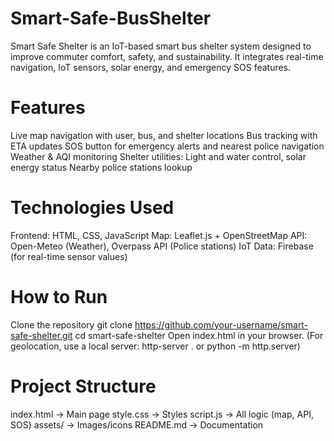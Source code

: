 # Smart-Safe-BusShelter
Smart Safe Shelter is an IoT-based smart bus shelter system designed to improve commuter comfort, safety, and sustainability.
It integrates real-time navigation, IoT sensors, solar energy, and emergency SOS features.

# Features
Live map navigation with user, bus, and shelter locations
Bus tracking with ETA updates
SOS button for emergency alerts and nearest police navigation
Weather & AQI monitoring
Shelter utilities: Light and water control, solar energy status
Nearby police stations lookup

# Technologies Used
Frontend: HTML, CSS, JavaScript
Map: Leaflet.js + OpenStreetMap
API: Open-Meteo (Weather), Overpass API (Police stations)
IoT Data: Firebase (for real-time sensor values)

#  How to Run
Clone the repository
git clone https://github.com/your-username/smart-safe-shelter.git
cd smart-safe-shelter
Open index.html in your browser.
(For geolocation, use a local server: http-server . or python -m http.server)

 # Project Structure
index.html      → Main page
style.css       → Styles
script.js       → All logic (map, API, SOS)
assets/         → Images/icons
README.md       → Documentation

